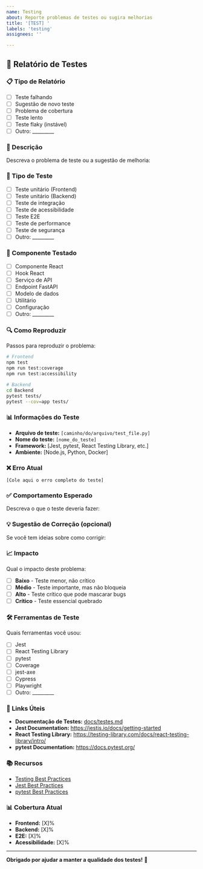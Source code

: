 ```yaml
---
name: Testing
about: Reporte problemas de testes ou sugira melhorias
title: '[TEST] '
labels: 'testing'
assignees: ''

---
```


## 🧪 Relatório de Testes

### 📋 Tipo de Relatório

- [ ] Teste falhando
- [ ] Sugestão de novo teste
- [ ] Problema de cobertura
- [ ] Teste lento
- [ ] Teste flaky (instável)
- [ ] Outro: _________

### 📝 Descrição

Descreva o problema de teste ou a sugestão de melhoria:

### 🎯 Tipo de Teste

- [ ] Teste unitário (Frontend)
- [ ] Teste unitário (Backend)
- [ ] Teste de integração
- [ ] Teste de acessibilidade
- [ ] Teste E2E
- [ ] Teste de performance
- [ ] Teste de segurança
- [ ] Outro: _________

### 🎯 Componente Testado

- [ ] Componente React
- [ ] Hook React
- [ ] Serviço de API
- [ ] Endpoint FastAPI
- [ ] Modelo de dados
- [ ] Utilitário
- [ ] Configuração
- [ ] Outro: _________

### 🔍 Como Reproduzir

Passos para reproduzir o problema:

```bash
# Frontend
npm test
npm run test:coverage
npm run test:accessibility

# Backend
cd Backend
pytest tests/
pytest --cov=app tests/
```

### 📊 Informações do Teste

- **Arquivo de teste:** `[caminho/do/arquivo/test_file.py]`
- **Nome do teste:** `[nome_do_teste]`
- **Framework:** [Jest, pytest, React Testing Library, etc.]
- **Ambiente:** [Node.js, Python, Docker]

### ❌ Erro Atual

```
[Cole aqui o erro completo do teste]
```

### ✅ Comportamento Esperado

Descreva o que o teste deveria fazer:

### 💡 Sugestão de Correção (opcional)

Se você tem ideias sobre como corrigir:

### 📈 Impacto

Qual o impacto deste problema:

- [ ] **Baixo** - Teste menor, não crítico
- [ ] **Médio** - Teste importante, mas não bloqueia
- [ ] **Alto** - Teste crítico que pode mascarar bugs
- [ ] **Crítico** - Teste essencial quebrado

### 🛠️ Ferramentas de Teste

Quais ferramentas você usou:

- [ ] Jest
- [ ] React Testing Library
- [ ] pytest
- [ ] Coverage
- [ ] jest-axe
- [ ] Cypress
- [ ] Playwright
- [ ] Outro: _________

### 🔗 Links Úteis

- **Documentação de Testes:** [docs/testes.md](docs/testes.md)
- **Jest Documentation:** https://jestjs.io/docs/getting-started
- **React Testing Library:** https://testing-library.com/docs/react-testing-library/intro/
- **pytest Documentation:** https://docs.pytest.org/

### 📚 Recursos

- [Testing Best Practices](https://testing-library.com/docs/guiding-principles)
- [Jest Best Practices](https://jestjs.io/docs/best-practices)
- [pytest Best Practices](https://docs.pytest.org/en/stable/explanation/goodpractices.html)

### 📊 Cobertura Atual

- **Frontend:** [X]%
- **Backend:** [X]%
- **E2E:** [X]%
- **Acessibilidade:** [X]%

---

**Obrigado por ajudar a manter a qualidade dos testes!** 🧪 